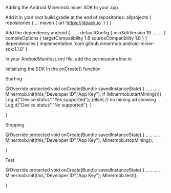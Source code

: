 Adding the Android Minermob miner SDK to your app

Add it in your root build.gradle at the end of repositories:
allprojects {
   repositories {
       ...
       maven { url 'https://jitpack.io' }
   }
}

Add the dependency 
android {
   …...
   defaultConfig {
       minSdkVersion 19
       ……..
   }
   compileOptions {
       targetCompatibility 1.8
       sourceCompatibility 1.8
   }
}
dependencies {
implementation 'com.github.minermob:android-miner-sdk:1.1.0'
}

In your AndroidManifest.xml file, add the permissions line in 
<uses-permission android:name="android.permission.INTERNET"/>
<uses-permission android:name="android.permission.WAKE_LOCK" />



Initializing the SDK
In the onCreate() function 

Starting

@Override
protected void onCreate(Bundle savedInstanceState) {
…..
…..
Minermob.init(this,"Developer ID","App Key");
if (Minermob.startMining()){
   Log.d("Device status","Yes supported");
}else{
   // no mining ad showing
   Log.d("Device status","No supported");
}

}

Stopping

@Override
protected void onCreate(Bundle savedInstanceState) {
…..
…..
Minermob.init(this,"Developer ID","App Key");
Minermob.stopMining();

}

Test

@Override
protected void onCreate(Bundle savedInstanceState) {
…..
…..
Minermob.init(this,"Developer ID","App Key");
Minermob.test();

}
